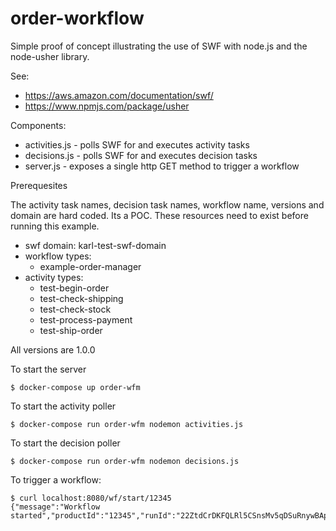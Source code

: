 # order-workflow

Simple proof of concept illustrating the use of SWF with node.js and the node-usher library.

See:

* https://aws.amazon.com/documentation/swf/
* https://www.npmjs.com/package/usher

Components:

* activities.js - polls SWF for and executes activity tasks
* decisions.js - polls SWF for and executes decision tasks
* server.js - exposes a single http GET method to trigger a workflow

Prerequesites

The activity task names, decision task names, workflow name, versions and domain are hard coded. Its a POC. These resources need to exist before running this example.

* swf domain: karl-test-swf-domain
* workflow types:
  * example-order-manager 
* activity types:
  * test-begin-order
  * test-check-shipping
  * test-check-stock
  * test-process-payment
  * test-ship-order

All versions are 1.0.0

To start the server
```
$ docker-compose up order-wfm
```

To start the activity poller
```
$ docker-compose run order-wfm nodemon activities.js 
```

To start the decision poller
```
$ docker-compose run order-wfm nodemon decisions.js
```

To trigger a workflow:
```
$ curl localhost:8080/wf/start/12345
{"message":"Workflow started","productId":"12345","runId":"22ZtdCrDKFQLRl5CSnsMv5qDSuRnywBApAyc6eXawkOk8=","worflowId":"18293494323025428"}
```
